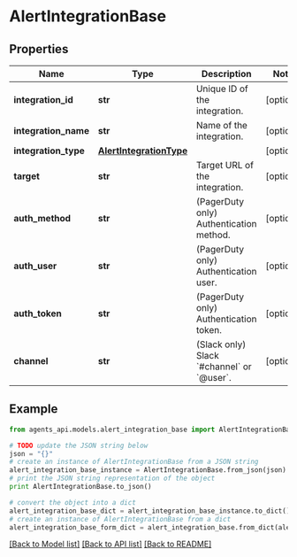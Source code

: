 # AlertIntegrationBase


## Properties
Name | Type | Description | Notes
------------ | ------------- | ------------- | -------------
**integration_id** | **str** | Unique ID of the integration. | [optional] 
**integration_name** | **str** | Name of the integration. | [optional] 
**integration_type** | [**AlertIntegrationType**](AlertIntegrationType.md) |  | [optional] 
**target** | **str** | Target URL of the integration. | [optional] 
**auth_method** | **str** | (PagerDuty only) Authentication method. | [optional] 
**auth_user** | **str** | (PagerDuty only) Authentication user. | [optional] 
**auth_token** | **str** | (PagerDuty only) Authentication token. | [optional] 
**channel** | **str** | (Slack only) Slack &#x60;#channel&#x60; or &#x60;@user&#x60;. | [optional] 

## Example

```python
from agents_api.models.alert_integration_base import AlertIntegrationBase

# TODO update the JSON string below
json = "{}"
# create an instance of AlertIntegrationBase from a JSON string
alert_integration_base_instance = AlertIntegrationBase.from_json(json)
# print the JSON string representation of the object
print AlertIntegrationBase.to_json()

# convert the object into a dict
alert_integration_base_dict = alert_integration_base_instance.to_dict()
# create an instance of AlertIntegrationBase from a dict
alert_integration_base_form_dict = alert_integration_base.from_dict(alert_integration_base_dict)
```
[[Back to Model list]](../README.md#documentation-for-models) [[Back to API list]](../README.md#documentation-for-api-endpoints) [[Back to README]](../README.md)


